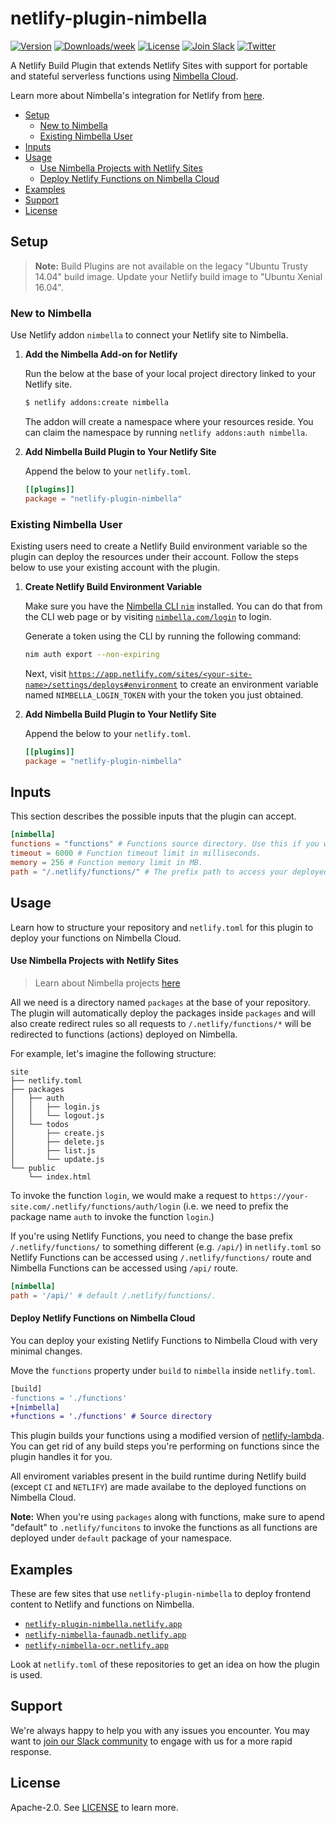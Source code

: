 # netlify-plugin-nimbella

[![Version](https://img.shields.io/npm/v/netlify-plugin-nimbella.svg)](https://npmjs.org/package/netlify-plugin-nimbella)
[![Downloads/week](https://img.shields.io/npm/dw/netlify-plugin-nimbella.svg)](https://npmjs.org/package/netlify-plugin-nimbella)
[![License](https://img.shields.io/badge/license-Apache--2.0-blue.svg)](http://www.apache.org/licenses/LICENSE-2.0)
[![Join Slack](https://img.shields.io/badge/join-slack-9B69A0.svg)](https://nimbella-community.slack.com/)
[![Twitter](https://img.shields.io/twitter/follow/nimbella.svg?style=social&logo=twitter)](https://twitter.com/intent/follow?screen_name=nimbella)

A Netlify Build Plugin that extends Netlify Sites with support for portable and stateful serverless functions using [Nimbella Cloud](https://nimbella.com/product/platform).

Learn more about Nimbella's integration for Netlify from [here](https://nimbella.com/integrations/netlify).

- [Setup](#setup)
  - [New to Nimbella](#New-to-Nimbella)
  - [Existing Nimbella User](#Existing-Nimbella-User)
- [Inputs](#inputs)
- [Usage](#usage)
  - [Use Nimbella Projects with Netlify Sites](#Use-Nimbella-Projects-with-Netlify-Sites)
  - [Deploy Netlify Functions on Nimbella Cloud](#Deploy-Netlify-Functions-on-Nimbella-Cloud)
- [Examples](#examples)
- [Support](#support)
- [License](#license)

## Setup

> **Note:** Build Plugins are not available on the legacy "Ubuntu Trusty 14.04" build image. Update your Netlify build image to "Ubuntu Xenial 16.04".

### New to Nimbella

Use Netlify addon `nimbella` to connect your Netlify site to Nimbella.

1. **Add the Nimbella Add-on for Netlify**

   Run the below at the base of your local project directory linked to your Netlify site.

   ```sh
   $ netlify addons:create nimbella
   ```
   The addon will create a namespace where your resources reside. You can claim the namespace by running `netlify addons:auth nimbella`.

2. **Add Nimbella Build Plugin to Your Netlify Site**

   Append the below to your `netlify.toml`.

   ```toml
   [[plugins]]
   package = "netlify-plugin-nimbella"
   ```

### Existing Nimbella User

Existing users need to create a Netlify Build environment variable so the plugin can deploy the resources under their account. Follow the steps below to use your existing account with the plugin.

1. **Create Netlify Build Environment Variable**

   Make sure you have the [Nimbella CLI `nim`](https://nimbella.io/downloads/nim/nim.html) installed. You can do that from the CLI web page or by visiting [`nimbella.com/login`](https://nimbella.com/login) to login.

   Generate a token using the CLI by running the following command:
   ```bash
   nim auth export --non-expiring
   ```

   Next, visit [`https://app.netlify.com/sites/<your-site-name>/settings/deploys#environment`](https://app.netlify.com/sites/<your-site-name>/settings/deploys#environment) to create an environment variable named `NIMBELLA_LOGIN_TOKEN` with your the token you just obtained.

2. **Add Nimbella Build Plugin to Your Netlify Site**

   Append the below to your `netlify.toml`.

   ```toml
   [[plugins]]
   package = "netlify-plugin-nimbella"
   ```

## Inputs

This section describes the possible inputs that the plugin can accept.

```toml
[nimbella]
functions = "functions" # Functions source directory. Use this if you would like to use Nimbella to deploy your functions.
timeout = 6000 # Function timeout limit in milliseconds.
memory = 256 # Function memory limit in MB.
path = "/.netlify/functions/" # The prefix path to access your deployed packages. Change this if you're using both Netlify Functions and Nimbella for your backend.
```

## Usage

Learn how to structure your repository and `netlify.toml` for this plugin to deploy your functions on Nimbella Cloud.

#### Use Nimbella Projects with Netlify Sites

> Learn about Nimbella projects [here](https://nimbella.io/downloads/nim/nim.html#overview-of-nimbella-projects-actions-and-deployment)

All we need is a directory named `packages` at the base of your repository. The plugin will automatically deploy the packages inside `packages` and will also create redirect rules so all requests to `/.netlify/functions/*` will be redirected to functions (actions) deployed on Nimbella.

For example, let's imagine the following structure:

```
site
├── netlify.toml
├── packages
│   ├── auth
│   │   ├── login.js
│   │   └── logout.js
│   └── todos
│       ├── create.js
│       ├── delete.js
│       ├── list.js
│       └── update.js
└── public
    └── index.html
```

To invoke the function `login`, we would make a request to `https://your-site.com/.netlify/functions/auth/login` (i.e. we need to prefix the package name `auth` to invoke the function `login`.)

If you're using Netlify Functions, you need to change the base prefix `/.netlify/functions/` to something different (e.g. `/api/`) in `netlify.toml` so Netlify Functions can be accessed using `/.netlify/functions/` route and Nimbella Functions can be accessed using `/api/` route.

```toml
[nimbella]
path = '/api/' # default /.netlify/functions/.
```

#### Deploy Netlify Functions on Nimbella Cloud

You can deploy your existing Netlify Functions to Nimbella Cloud with very minimal changes.

Move the `functions` property under `build` to `nimbella` inside `netlify.toml`.

```diff
[build]
-functions = './functions'
+[nimbella]
+functions = './functions' # Source directory
```

This plugin builds your functions using a modified version of [netlify-lambda](https://github.com/netlify/netlify-lambda). You can get rid of any build steps you're performing on functions since the plugin handles it for you.

All enviroment variables present in the build runtime during Netlify build (except `CI` and `NETLIFY`) are made availabe to the deployed functions on Nimbella Cloud.

**Note:** When you're using `packages` along with functions, make sure to apend "default" to `.netlify/funcitons` to invoke the functions as all functions are deployed under `default` package of your namespace.

## Examples

These are few sites that use `netlify-plugin-nimbella` to deploy frontend content to Netlify and functions on Nimbella.

- [`netlify-plugin-nimbella.netlify.app`](https://github.com/nimbella/netlify-plugin-nimbella.netlify.app)
- [`netlify-nimbella-faunadb.netlify.app`](https://github.com/nimbella/netlify-nimbella-faunadb-example)
- [`netlify-nimbella-ocr.netlify.app`](https://github.com/nimbella/netlify-nimbella-ocr)

Look at `netlify.toml` of these repositories to get an idea on how the plugin is used.

## Support

We're always happy to help you with any issues you encounter. You may want to [join our Slack community](https://nimbella-community.slack.com) to engage with us for a more rapid response.

## License

Apache-2.0. See [LICENSE](LICENSE) to learn more.

